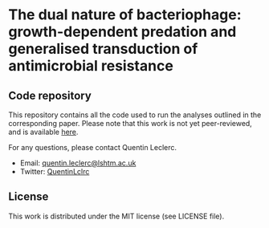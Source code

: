 # The dual nature of bacteriophage: growth-dependent predation and generalised transduction of antimicrobial resistance
## Code repository

This repository contains all the code used to run the analyses outlined in the corresponding paper.
Please note that this work is not yet peer-reviewed, and is available [here](www.biorxiv.org).

For any questions, please contact Quentin Leclerc.

- Email: quentin.leclerc@lshtm.ac.uk
- Twitter: [QuentinLclrc](https://twitter.com/QuentinLclrc)


## License

This work is distributed under the MIT license (see LICENSE file).
